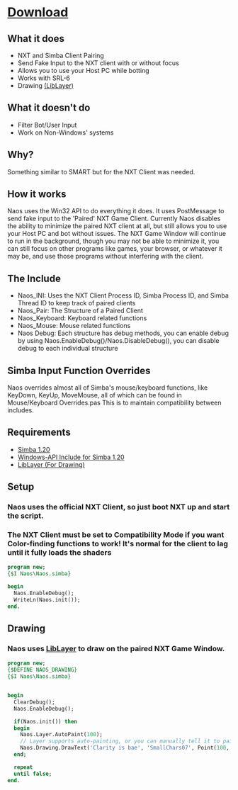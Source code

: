 # [Download](https://github.com/Twinki14/Naos/zipball/master)

## What it does
* NXT and Simba Client Pairing
* Send Fake Input to the NXT client with or without focus
* Allows you to use your Host PC while botting
* Works with SRL-6
* Drawing [(LibLayer)](https://github.com/Olly-/libLayer)


## What it doesn't do
* Filter Bot/User Input
* Work on Non-Windows' systems

## Why?
Something similar to SMART but for the NXT Client was needed.

## How it works
Naos uses the Win32 API to do everything it does. It uses PostMessage to send fake input to the 'Paired' NXT Game Client. 
Currently Naos disables the ability to minimize the paired NXT client at all, but still allows you to use your Host PC and bot without issues. 
The NXT Game Window will continue to run in the background, though you may not be able to minimize it, you can still focus on other programs like games, your browser, or whatever it may be, and use those programs without interfering with the client.

## The Include

* Naos_INI: Uses the NXT Client Process ID, Simba Process ID, and Simba Thread ID to keep track of paired clients
* Naos_Pair: The Structure of a Paired Client
* Naos_Keyboard: Keyboard related functions
* Naos_Mouse: Mouse related functions
* Naos Debug: Each structure has debug methods, you can enable debug by using Naos.EnableDebug()/Naos.DisableDebug(), you can disable debug to each individual structure


## Simba Input Function Overrides
Naos overrides almost all of Simba's mouse/keyboard functions, like KeyDown, KeyUp, MoveMouse, all of which can be found in Mouse/Keyboard Overrides.pas This is to maintain compatibility between includes.

## Requirements
* [Simba 1.20](https://github.com/MerlijnWajer/Simba/releases)
* [Windows-API Include for Simba 1.20](https://github.com/WarPie/Simba-Windows-API)
* [LibLayer (For Drawing)](https://github.com/Olly-/libLayer)



## Setup
### Naos uses the official NXT Client, so just boot NXT up and start the script. 
### The NXT Client must be set to **Compatibility Mode** if you want Color-finding functions to work! It's normal for the client to lag until it fully loads the shaders

```pascal
program new;
{$I Naos\Naos.simba}

begin
  Naos.EnableDebug();
  WriteLn(Naos.init());
end.
```

## Drawing
### Naos uses [LibLayer](https://github.com/Olly-/libLayer) to draw on the paired NXT Game Window.
```pascal
program new;
{$DEFINE NAOS_DRAWING}
{$I Naos\Naos.simba}


begin
  ClearDebug();
  Naos.EnableDebug();

  if(Naos.init()) then
  begin
    Naos.Layer.AutoPaint(100); 
    // Layer supports auto-painting, or you can manually tell it to paint with Naos.Layer.Paint();
    Naos.Drawing.DrawText('Clarity is bae', 'SmallChars07', Point(100, 100), false, 255);
  end;

  repeat
  until false;
end.  
```
